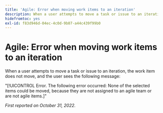 ```yaml
---
title: 'Agile: Error when moving work items to an iteration'
description: When a user attempts to move a task or issue to an iteration, the work item does not move, and the user sees an error message.
hidefromtoc: yes
exl-id: f83d946d-04ec-4c0d-9b07-a44c439f99b0
---
```

# Agile: Error when moving work items to an iteration

When a user attempts to move a task or issue to an iteration, the work item does not move, and the user sees the following message:

"[!UICONTROL Error. The following error occurred: None of the selected items could be moved, because they are not assigned to an agile team or are not agile items.]"

_First reported on October 31, 2022._
